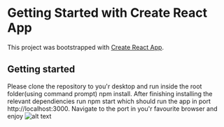 # Getting Started with Create React App

This project was bootstrapped with [Create React App](https://github.com/facebook/create-react-app).
## Getting started

Please clone the repository to you'r desktop and run inside the root folder(using command prompt) npm install.
After finishing installing the relevant dependiencies run npm start which should run the app in port http://localhost:3000.
Navigate to the port in you'r favourite browser and enjoy 
![alt text](https://res.cloudinary.com/dyloyoawh/image/upload/v1591081142/images_mpyspy.png)

